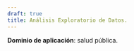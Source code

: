 ```yaml
---
draft: true
title: Análisis Exploratorio de Datos.
---
```


**Dominio de aplicación**:  salud pública.